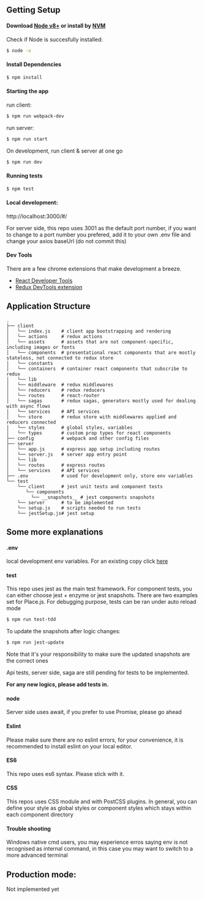 
## Getting Setup
#### Download [Node v8+](https://nodejs.org/en/download/) or install by [NVM](https://github.com/creationix/nvm#installation)

Check if Node is succesfully installed:
```sh
$ node -v
```

#### Install Dependencies
```sh
$ npm install
```
#### Starting the app

run client:
```sh
$ npm run webpack-dev
```

run server:
```sh
$ npm run start
```

On development, run client & server at one go
```sh
$ npm run dev
```

#### Running tests

```sh
$ npm test
```
#### Local development:
http://localhost:3000/#/ 

For server side, this repo uses 3001 as the default port number, if you want to change to a port number you prefered, add it to your own .env file and change your axios baseUrl (do not commit this)

#### Dev Tools

There are a few chrome extensions that make development a breeze.

- [React Developer Tools](https://chrome.google.com/webstore/detail/react-developer-tools/fmkadmapgofadopljbjfkapdkoienihi)
- [Redux DevTools extension](https://github.com/zalmoxisus/redux-devtools-extension)


## Application Structure

```
.
├── client
│   └── index.js    # client app bootstrapping and rendering
│   └── actions     # redux actions
│   └── assets      # assets that are not component-specific, including images or fonts
│   └── components  # presentational react components that are mostly stateless, not connected to redux store
│   └── constants
│   └── containers  # container react components that subscribe to redux
│   └── lib
│   └── middleware  # redux middlewares
│   └── reducers    # redux reducers
│   └── routes      # react-router
│   └── sagas       # redux sagas, generators mostly used for dealing with async flows
│   └── services    # API services
│   └── store       # redux store with middlewares applied and reducers connected
│   └── styles      # global styles, variables
│   └── types       # custom prop types for react components
├── config          # webpack and other config files
├── server
│   └── app.js      # express app setup including routes
│   └── server.js   # server app entry point
│   └── lib
│   └── routes      # express routes
│   └── services    # API services
├── .env            # used for development only, store env variables
└── test
    └── client      # jest unit tests and component tests
       └── components
         └── __snapshots__ # jest components snapshots
    └── server      # to be implemented
    └── setup.js    # scripts needed to run tests
    └── jestSetup.js# jest setup
```

## Some more explanations
#### .env
local development env variables. For an existing copy click [here](https://docs.google.com/document/d/1eBrScTPJYRMmVXSi4IBaaXugL3lj-Xso9IDf0LL_bDw/edit?usp=sharing)
#### test
This repo uses jest as the main test framework. For component tests, you can either choose jest + enzyme or jest snapshots. There are two examples set for Place.js.
For debugging purpose, tests can be ran under auto reload mode
```sh
$ npm run test-tdd
```

To update the snapshots after logic changes:
```sh
$ npm run jest-update
```
Note that it's your responsibility to make sure the updated snapshots are the correct ones

Api tests, server side, saga are still pending for tests to be implemented.

**For any new logics, please add tests in.**

#### node
Server side uses await, if you prefer to use Promise, please go ahead

#### Eslint
Please make sure there are no eslint errors, for your convenience, it is recommended to install eslint on your local editor.

#### ES6
This repo uses es6 syntax. Please stick with it.

#### CSS
This repos uses CSS module and with PostCSS plugins. In general, you can define your style as global styles or component styles which stays within each component directory

#### Trouble shooting
Windows native cmd users, you may experience erros saying env is not recognised as internal command, in this case you may want to switch to a more advanced terminal

## Production mode:
Not implemented yet
